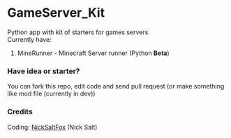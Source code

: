 # GameServer_Kit
Python app with kit of starters for games servers  
Currently have:
1. MineRunner - Minecraft Server runner (Python **Beta**)

### Have idea or starter?
You can fork this repo, edit code and send pull request (or make something like mod file (currently in dev))  
  
### Credits  
Coding: [NickSaltFox](https://github.com/BlueBerrySans365) (Nick Salt)
